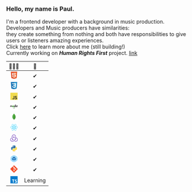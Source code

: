 ### Hello, my name is Paul.
I'm a frontend developer with a background in music production.\
Developers and Music producers have similarities:\
they create something from nothing and both have responsibilities to give users or listeners amazing experiences.\
Click [here](https://cranky-varahamihira-813bb7.netlify.app/) to learn more about me (still building!)        
Currently working on ***Human Rights First*** project. [link](https://a.humanrightsfirst.dev/)


|👨🏻‍💻|🧠|
|:--:|:--:|
|<img src="https://raw.githubusercontent.com/devicons/devicon/master/icons/html5/html5-original.svg" alt="html" width=20 height=20>|✔︎|
|<img src="https://raw.githubusercontent.com/devicons/devicon/master/icons/css3/css3-original.svg" alt="css3" width=20 height=20>|✔︎|
|<img src="https://raw.githubusercontent.com/devicons/devicon/master/icons/javascript/javascript-original.svg" alt="css3" width=20 height=20>|✔︎|
|<img src="https://raw.githubusercontent.com/devicons/devicon/master/icons/nodejs/nodejs-original-wordmark.svg" alt="css3" width=20 height=20>|✔︎|
|<img src="https://raw.githubusercontent.com/devicons/devicon/master/icons/mongodb/mongodb-original.svg" alt="css3" width=20 height=20>|✔︎|
|<img src="https://raw.githubusercontent.com/devicons/devicon/master/icons/react/react-original.svg" alt="css3" width=20 height=20>|✔︎|
|<img src="https://raw.githubusercontent.com/devicons/devicon/master/icons/redux/redux-original.svg" alt="css3" width=20 height=20>|✔︎|
|<img src="https://raw.githubusercontent.com/devicons/devicon/master/icons/python/python-original.svg" alt="css3" width=20 height=20>|✔︎|
|<img src="https://raw.githubusercontent.com/devicons/devicon/master/icons/webpack/webpack-original.svg" width=20 height=20>|✔︎|
|<img src="https://raw.githubusercontent.com/devicons/devicon/master/icons/git/git-original.svg" width=20 height=20>|✔︎|
|<img src="https://raw.githubusercontent.com/devicons/devicon/master/icons/typescript/typescript-original.svg" alt="css3" width=20 height=20>|Learning
